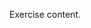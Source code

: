 Exercise content.
<!---
Start creating the exercise instructions. This unit is focused on walking them through the steps for the exercise, not teaching the concepts.
--->